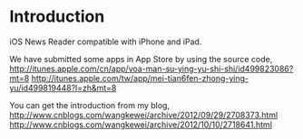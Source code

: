 Introduction
=========================

iOS News Reader compatible with iPhone and iPad.

We have submitted some apps in App Store by using the source code,
http://itunes.apple.com/cn/app/voa-man-su-ying-yu-shi-shi/id499823086?mt=8
http://itunes.apple.com/tw/app/mei-tian6fen-zhong-ying-yu/id499819448?l=zh&mt=8

You can get the introduction from my blog,
http://www.cnblogs.com/wangkewei/archive/2012/09/29/2708373.html
http://www.cnblogs.com/wangkewei/archive/2012/10/10/2718641.html